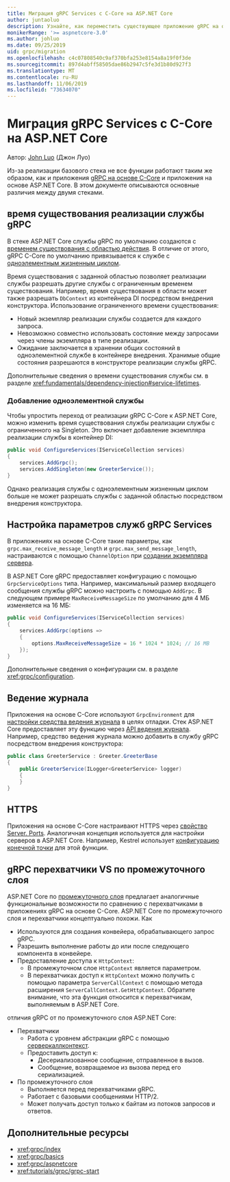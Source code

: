 ```yaml
---
title: Миграция gRPC Services с C-Core на ASP.NET Core
author: juntaoluo
description: Узнайте, как переместить существующее приложение gRPC на основе C-Core для выполнения на вершине стека ASP.NET Core.
monikerRange: '>= aspnetcore-3.0'
ms.author: johluo
ms.date: 09/25/2019
uid: grpc/migration
ms.openlocfilehash: c4c07808540c9af370bfa253e8154a8a19f0f3de
ms.sourcegitcommit: 897d4abff58505dae86b2947c5fe3d1b80d927f3
ms.translationtype: MT
ms.contentlocale: ru-RU
ms.lasthandoff: 11/06/2019
ms.locfileid: "73634070"
---
```

# <a name="migrating-grpc-services-from-c-core-to-aspnet-core"></a>Миграция gRPC Services с C-Core на ASP.NET Core

Автор: [John Luo](https://github.com/juntaoluo) (Джон Луо)

Из-за реализации базового стека не все функции работают таким же образом, как и приложения [gRPC на основе C-Core](https://grpc.io/blog/grpc-stacks) и приложения на основе ASP.NET Core. В этом документе описываются основные различия между двумя стеками.

## <a name="grpc-service-implementation-lifetime"></a>время существования реализации службы gRPC

В стеке ASP.NET Core службы gRPC по умолчанию создаются с [временем существования с областью действия](xref:fundamentals/dependency-injection#service-lifetimes). В отличие от этого, gRPC C-Core по умолчанию привязывается к службе с [одноэлементным жизненным циклом](xref:fundamentals/dependency-injection#service-lifetimes).

Время существования с заданной областью позволяет реализации службы разрешать другие службы с ограниченным временем существования. Например, время существования в области может также разрешать `DbContext` из контейнера DI посредством внедрения конструктора. Использование ограниченного времени существования:

* Новый экземпляр реализации службы создается для каждого запроса.
* Невозможно совместно использовать состояние между запросами через члены экземпляра в типе реализации.
* Ожидание заключается в хранении общих состояний в одноэлементной службе в контейнере внедрения. Хранимые общие состояния разрешаются в конструкторе реализации службы gRPC.

Дополнительные сведения о времени существования службы см. в разделе <xref:fundamentals/dependency-injection#service-lifetimes>.

### <a name="add-a-singleton-service"></a>Добавление одноэлементной службы

Чтобы упростить переход от реализации gRPC C-Core к ASP.NET Core, можно изменить время существования службы реализации службы с ограниченного на Singleton. Это включает добавление экземпляра реализации службы в контейнер DI:

```csharp
public void ConfigureServices(IServiceCollection services)
{
    services.AddGrpc();
    services.AddSingleton(new GreeterService());
}
```

Однако реализация службы с одноэлементным жизненным циклом больше не может разрешать службы с заданной областью посредством внедрения конструктора.

## <a name="configure-grpc-services-options"></a>Настройка параметров служб gRPC Services

В приложениях на основе C-Core такие параметры, как `grpc.max_receive_message_length` и `grpc.max_send_message_length`, настраиваются с помощью `ChannelOption` при [создании экземпляра сервера](https://grpc.io/grpc/csharp/api/Grpc.Core.Server.html#Grpc_Core_Server__ctor_System_Collections_Generic_IEnumerable_Grpc_Core_ChannelOption__).

В ASP.NET Core gRPC предоставляет конфигурацию с помощью `GrpcServiceOptions` типа. Например, максимальный размер входящего сообщения службы gRPC можно настроить с помощью `AddGrpc`. В следующем примере `MaxReceiveMessageSize` по умолчанию для 4 МБ изменяется на 16 МБ:

```csharp
public void ConfigureServices(IServiceCollection services)
{
    services.AddGrpc(options =>
    {
        options.MaxReceiveMessageSize = 16 * 1024 * 1024; // 16 MB
    });
}
```

Дополнительные сведения о конфигурации см. в разделе <xref:grpc/configuration>.

## <a name="logging"></a>Ведение журнала

Приложения на основе C-Core используют `GrpcEnvironment` для [настройки средства ведения журнала](https://grpc.io/grpc/csharp/api/Grpc.Core.GrpcEnvironment.html?q=size#Grpc_Core_GrpcEnvironment_SetLogger_Grpc_Core_Logging_ILogger_) в целях отладки. Стек ASP.NET Core предоставляет эту функцию через [API ведения журнала](xref:fundamentals/logging/index). Например, средство ведения журнала можно добавить в службу gRPC посредством внедрения конструктора:

```csharp
public class GreeterService : Greeter.GreeterBase
{
    public GreeterService(ILogger<GreeterService> logger)
    {
    }
}
```

## <a name="https"></a>HTTPS

Приложения на основе C-Core настраивают HTTPS через [свойство Server. Ports](https://grpc.io/grpc/csharp/api/Grpc.Core.Server.html#Grpc_Core_Server_Ports). Аналогичная концепция используется для настройки серверов в ASP.NET Core. Например, Kestrel использует [конфигурацию конечной точки](xref:fundamentals/servers/kestrel#endpoint-configuration) для этой функции.

## <a name="grpc-interceptors-vs-middleware"></a>gRPC перехватчики VS по промежуточного слоя

ASP.NET Core по [промежуточного слоя](xref:fundamentals/middleware/index) предлагает аналогичные функциональные возможности по сравнению с перехватчиками в приложениях gRPC на основе C-Core. ASP.NET Core по промежуточного слоя и перехватчики концептуально похожи. Как

* Используются для создания конвейера, обрабатывающего запрос gRPC.
* Разрешить выполнение работы до или после следующего компонента в конвейере.
* Предоставление доступа к `HttpContext`:
  * В промежуточном слое `HttpContext` является параметром.
  * В перехватчиках доступ к `HttpContext` можно получить с помощью параметра `ServerCallContext` с помощью метода расширения `ServerCallContext.GetHttpContext`. Обратите внимание, что эта функция относится к перехватчикам, выполняемым в ASP.NET Core.

отличия gRPC от по промежуточного слоя ASP.NET Core:

* Перехватчики
  * Работа с уровнем абстракции gRPC с помощью [серверкаллконтекст](https://grpc.io/grpc/csharp/api/Grpc.Core.ServerCallContext.html).
  * Предоставить доступ к:
    * Десериализованное сообщение, отправленное в вызов.
    * Сообщение, возвращаемое из вызова перед его сериализацией.
* По промежуточного слоя
  * Выполняется перед перехватчиками gRPC.
  * Работает с базовыми сообщениями HTTP/2.
  * Может получать доступ только к байтам из потоков запросов и ответов.

## <a name="additional-resources"></a>Дополнительные ресурсы

* <xref:grpc/index>
* <xref:grpc/basics>
* <xref:grpc/aspnetcore>
* <xref:tutorials/grpc/grpc-start>
